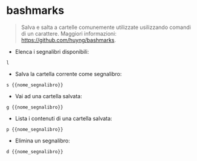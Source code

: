 # bashmarks

> Salva e salta a cartelle comunemente utilizzate usilizzando comandi di un carattere.
> Maggiori informazioni: <https://github.com/huyng/bashmarks>.

- Elenca i segnalibri disponibili:

`l`

- Salva la cartella corrente come segnalibro:

`s {{nome_segnalibro}}`

- Vai ad una cartella salvata:

`g {{nome_segnalibro}}`

- Lista i contenuti di una cartella salvata:

`p {{nome_segnalibro}}`

- Elimina un segnalibro:

`d {{nome_segnalibro}}`
